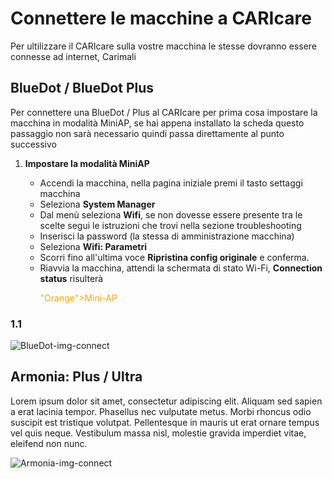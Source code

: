 # Connettere le macchine a CARIcare

Per ultilizzare il CARIcare sulla vostre macchina le stesse dovranno essere connesse ad internet, Carimali 

## BlueDot / BlueDot Plus
Per connettere una BlueDot / Plus al CARIcare per prima cosa impostare la macchina in modalità MiniAP, se hai appena installato la scheda questo passaggio non sarà necessario quindi passa direttamente al punto successivo

1. **Impostare la modalità MiniAP**

      - Accendi la macchina, nella pagina iniziale premi il tasto settaggi macchina
      - Seleziona **System Manager**
      - Dal menù seleziona **Wifi**, se non dovesse essere presente tra le scelte segui le istruzioni che trovi nella sezione    troubleshooting
      - Inserisci la password (la stessa di amministrazione macchina)
      - Seleziona **Wifi: Parametri** 
      - Scorri fino all'ultima voce **Ripristina config originale** e conferma.
      - Riavvia la macchina, attendi la schermata di stato Wi-Fi, **Connection status** risulterà <p style="color:orange;">"Orange">Mini-AP</p>




### 1.1 

![BlueDot-img-connect](_images/logi-1.png)

## Armonia: Plus / Ultra

Lorem ipsum dolor sit amet, consectetur adipiscing elit. Aliquam sed sapien a erat lacinia tempor. Phasellus nec vulputate metus. Morbi rhoncus odio suscipit est tristique volutpat. Pellentesque in mauris ut erat ornare tempus vel quis neque. Vestibulum massa nisl, molestie gravida imperdiet vitae, eleifend non nunc.

![Armonia-img-connect](_images/policy_pricy_1.png)










